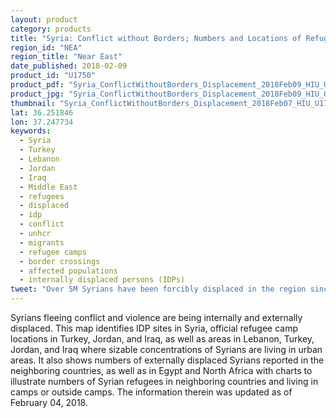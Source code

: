 ```yaml
---
layout: product
category: products
title: "Syria: Conflict without Borders; Numbers and Locations of Refugees and IDPs as of February 4, 2018"
region_id: "NEA"
region_title: "Near East"
date_published: 2018-02-09
product_id: "U1750"
product_pdf: "Syria_ConflictWithoutBorders_Displacement_2018Feb09_HIU_U1750.pdf"
product_jpg: "Syria_ConflictWithoutBorders_Displacement_2018Feb09_HIU_U1750.jpg"
thumbnail: "Syria_ConflictWithoutBorders_Displacement_2018Feb07_HIU_U1750_thumb.jpg"
lat: 36.251846
lon: 37.247734
keywords:
  - Syria
  - Turkey
  - Lebanon
  - Jordan
  - Iraq
  - Middle East
  - refugees
  - displaced
  - idp
  - conflict
  - unhcr
  - migrants
  - refugee camps
  - border crossings
  - affected populations
  - internally displaced persons (IDPs)
tweet: "Over 5M Syrians have been forcibly displaced in the region since the start of the conflict."
---
```

Syrians fleeing conflict and violence are being internally and externally displaced. This map identifies IDP sites in Syria, official refugee camp locations in Turkey, Jordan, and Iraq, as well as areas in Lebanon, Turkey, Jordan, and Iraq  where sizable concentrations of Syrians are living in urban areas. It also shows numbers of externally displaced Syrians reported in the neighboring countries, as well as in Egypt and North Africa with charts to illustrate numbers of Syrian refugees in neighboring countries and living in camps or outside camps. The information therein was updated as of February 04, 2018.
